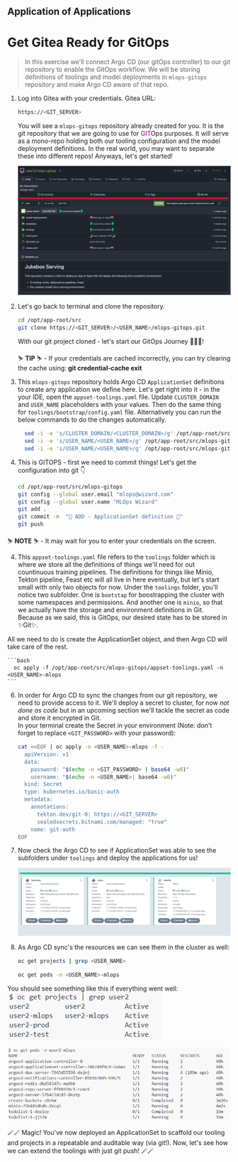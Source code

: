 ## Application of Applications

# Get Gitea Ready for GitOps

> In this exercise we'll connect Argo CD (our gitOps controller) to our git repository to enable the GitOps workflow. We will be storing definitions of toolings and model deployments in `mlops-gitops` repository and make Argo CD aware of that repo.

1. Log into Gitea with your credentials. Gitea URL:

    ```bash
    https://<GIT_SERVER>
    ```

    You will see a `mlops-gitops` repository already created for you. It is the git repository that we are going to use for <span style="color:purple;" >GIT</span>Ops purposes. It will serve as a mono-repo holding both our tooling configuration and the model deployment definitions. In the real world, you may want to separate these into different repos! Anyways, let's get started!

    ![gitea-mlops-gitops.png](images/gitea-mlops-gitops.png)

2. Let's go back to terminal and clone the repository.

    ```bash
    cd /opt/app-root/src
    git clone https://<GIT_SERVER>/<USER_NAME>/mlops-gitops.git
    ```

   With our git project cloned - let's start our GitOps Journey 🧙‍♀️🦄!

    <p class="tip">
    ⛷️ <b>TIP</b> ⛷️ - If your credentials are cached incorrectly, you can try clearing the cache using: <strong>git credential-cache exit</strong>
    </p>

3. This `mlops-gitops` repository holds Argo CD `ApplicationSet` definitions to create any application we define here. Let's get right into it - in the your IDE, open the `appset-toolings.yaml` file. Update `CLUSTER_DOMAIN` and `USER_NAME` placeholders with your values. Then do the same thing for `toolings/bootstrap/config.yaml` file. Alternatively you can run the below commands to do the changes automatically.

    ```bash
      sed -i -e 's/CLUSTER_DOMAIN/<CLUSTER_DOMAIN>/g' /opt/app-root/src/mlops-gitops/appset-toolings.yaml
      sed -i -e 's/USER_NAME/<USER_NAME>/g' /opt/app-root/src/mlops-gitops/appset-toolings.yaml
      sed -i -e 's/USER_NAME/<USER_NAME>/g' /opt/app-root/src/mlops-gitops/toolings/bootstrap/config.yaml
    ```

5. This is GITOPS - first we need to commit things! Let's get the configuration into git 👇

    ```bash
    cd /opt/app-root/src/mlops-gitops
    git config --global user.email "mlops@wizard.com"
    git config --global user.name "MLOps Wizard"
    git add .
    git commit -m  "🦆 ADD - ApplicationSet definition 🦆"
    git push
    ```

  
  <p class="warn">
    ⛷️ <b>NOTE</b> ⛷️ - It may wait for you to enter your credentials on the screen.
  </p>

4. This `appset-toolings.yaml` file refers to the `toolings` folder which is where we store all the definitions of things we'll need for out countinuous training pipelines. The definitions for things like Minio, Tekton pipeline, Feast etc will all live in here eventually, but let's start small with only two objects for now. Under the `toolings` folder, you'll notice two subfolder. One is `bootstap` for boostrapping the cluster with some namespaces and permissions. And another one is `minio`, so that we actually have the storage and environment definitions in Git. Because as we said, this is GitOps, our desired state has to be stored in ✨Git✨. 

  All we need to do is create the ApplicationSet object, and then Argo CD will take care of the rest.

    ```bash
      oc apply -f /opt/app-root/src/mlops-gitops/appset-toolings.yaml -n <USER_NAME>-mlops
    ```

6. In order for Argo CD to sync the changes from our git repository, we need to provide access to it. We'll deploy a secret to cluster, for now *not done as code* but in an upcoming section we'll tackle the secret as code and store it encrypted in Git.  
In your terminal create the Secret in your environment (Note: don't forget to replace `<GIT_PASSWORD>` with your password):

    ```bash
    cat <<EOF | oc apply -n <USER_NAME>-mlops -f -
      apiVersion: v1
      data:
        password: "$(echo -n <GIT_PASSWORD> | base64 -w0)"
        username: "$(echo -n <USER_NAME>| base64 -w0)"
      kind: Secret
      type: kubernetes.io/basic-auth
      metadata:
        annotations:
          tekton.dev/git-0: https://<GIT_SERVER>
          sealedsecrets.bitnami.com/managed: "true"
        name: git-auth
    EOF
    ```

7. Now check the Argo CD to see if ApplicationSet was able to see the subfolders under `toolings` and deploy the applications for us!

    ![argocd-bootstrap-tooling](./images/argocd-bootstrap-tooling.png)

8. As Argo CD sync's the resources we can see them in the cluster as well:

    ```bash
    oc get projects | grep <USER_NAME>
    ```

    ```bash
    oc get pods -n <USER_NAME>-mlops
    ```

You should see something like this if everything went well:  
![argocd-created-projects](./images/argocd-created-projects.png)

![deployed-apps-pods](./images/deployed-apps-pods.png)

🪄🪄 Magic! You've now deployed an ApplicationSet to scaffold our tooling and projects in a repeatable and auditable way (via git!). Now, let's see how we can extend the toolings with just git push! 🪄🪄
